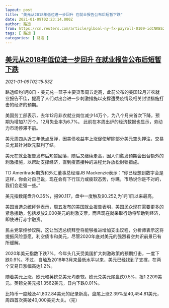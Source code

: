 ```yaml
---
layout: post
title: "美元从2018年低位进一步回升 在就业报告公布后短暂下跌"
date: 2021-01-09T02:23:14.000Z
author: 路透
from: https://cn.reuters.com/article/glboal-ny-fx-payroll-0109-idCNKBS29E03G
tags: [ 路透 ]
categories: [ 路透 ]
---
```

<!--1610158994000-->
[美元从2018年低位进一步回升 在就业报告公布后短暂下跌](https://cn.reuters.com/article/glboal-ny-fx-payroll-0109-idCNKBS29E03G)
------

<div>
<div><i>2021-01-09T02:15:53Z</i></div><p>路透纽约1月8日 - 美元兑一篮子主要货币周五走高，此前公布的美国12月非农就业报告不佳，提高了人们对出台进一步刺激措施以支撑遭受疫情及相关封锁措施打击的经济的预期。</p><p>美国劳工部表示，去年12月非农就业岗位减少14万个，为八个月来首次下降，预期为增加7.1万个。12月失业率为6.7%。 此前在本周出炉的经济数据也显示，劳动力市场停滞不前。</p><p>美元周四从近三年低点反弹，因美债收益率上涨促使解除部分美元空头押注，交易员尤其针对欧元获利了结。</p><p>美元在就业报告发布后短暂回落，随后又继续走高，因人们愈发预期会出台额外的刺激措施，以帮助支撑经济，直到疫苗接种的进程允许放松封锁措施。</p><p>TD Ameritrade期货和外汇董事总经理JB Mackenzie表示：“你已经想到数字会是这样，你会对自己说，现在会有下行压力或疲软态势，你瞧，市场说你是不对的，我们会走强一些。”</p><p>美元指数尾盘升0.35%，报90.117，盘中一度触及90.252,为1月1日以来最高。</p><p>美国当选总统拜登表示，周五发布的美国就业报告表明，美国民众现在需要更多的紧急援助，包括发放2,000美元的刺激支票，而且现在就采取行动将帮助到经济，即使进行赤字融资。</p><p>民主党掌控参议院，这让当选总统拜登将能够推进增加支出议程，分析师表示这将提振风险意愿，利空债市和美元，尽管2020年底对美元的强烈看空共识前景已有所缓解。</p><p>2020年美元指数下跌7%，今年头几天受美国扩大刺激政策的预期打击，一度下跌0.9%。不过，自触及2018年3月来最低水平以来，美元已经找到了支撑，在两个交易日涨幅高达1.2%。</p><p>随着美元上涨，欧元和英镑兑美元均走软。欧元兑美元尾盘跌0.5%，报1.2209美元。英镑兑美元报1.3562美元，日内下跌0.01%。</p><p>比特币一度触及41,802.84美元的纪录新高，盘尾上涨2.39%至40,454.81美元，周四首次突破40,000美元大关。（完）</p>
</div>
